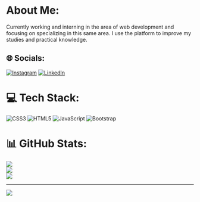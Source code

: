 # About Me:
Currently working and interning in the area of web development and focusing on specializing in this same area. I use the platform to improve my studies and practical knowledge.


## 🌐 Socials:
[![Instagram](https://img.shields.io/badge/Instagram-%23E4405F.svg?logo=Instagram&logoColor=white)](https://instagram.com/_owlubs) [![LinkedIn](https://img.shields.io/badge/LinkedIn-%230077B5.svg?logo=linkedin&logoColor=white)](https://linkedin.com/in/luana-alvessoares/) 

# 💻 Tech Stack:
![CSS3](https://img.shields.io/badge/css3-%231572B6.svg?style=for-the-badge&logo=css3&logoColor=white) ![HTML5](https://img.shields.io/badge/html5-%23E34F26.svg?style=for-the-badge&logo=html5&logoColor=white) ![JavaScript](https://img.shields.io/badge/javascript-%23323330.svg?style=for-the-badge&logo=javascript&logoColor=%23F7DF1E) ![Bootstrap](https://img.shields.io/badge/bootstrap-%23563D7C.svg?style=for-the-badge&logo=bootstrap&logoColor=white)
# 📊 GitHub Stats:
![](https://github-readme-stats.vercel.app/api?username=luanaalvessoares&theme=dark&hide_border=false&include_all_commits=false&count_private=false)<br/>
![](https://github-readme-streak-stats.herokuapp.com/?user=luanaalvessoares&theme=dark&hide_border=false)<br/>
![](https://github-readme-stats.vercel.app/api/top-langs/?username=luanaalvessoares&theme=dark&hide_border=false&include_all_commits=false&count_private=false&layout=compact)

---
[![](https://visitcount.itsvg.in/api?id=luanaalvessoares&icon=0&color=0)](https://visitcount.itsvg.in)

<!-- Proudly created with GPRM ( https://gprm.itsvg.in ) -->
